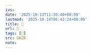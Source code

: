 ```yaml
---
ivs:
date: '2025-10-13T11:30:40+08:00'
lastmod: '2025-10-14T06:42:24+08:00'
title: 󰦯
url: 󰦯
tags: [𥥻]
src: GHZR
note:
---
```

